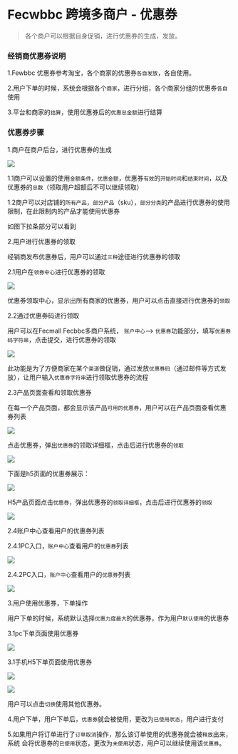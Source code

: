 Fecwbbc 跨境多商户 - 优惠券
==========

>  各个商户可以根据自身促销，进行优惠券的生成，发放。


### 经销商优惠券说明

1.Fewbbc 优惠券参考淘宝，各个商家的优惠券`各自发放`，各自使用。

2.用户下单的时候，系统会根据各个`商家`，进行分组，各个商家分组的优惠券`各自`使用

3.平台和商家的`结算`，使用优惠券后的`优惠总金额`进行结算


### 优惠券步骤


1.商户在商户后台，进行优惠券的生成


![](images/wbbc_77.png)


1.1商户可以设置的使用`金额条件`，`优惠金额`，优惠券`有效`的`开始时间`和`结束时间`，以及优惠券的`总数`（领取用户超额后不可以继续领取）

1.2商户可以对店铺的`所有产品`，`部分产品`（sku），`部分分类`的产品进行优惠券的使用限制，在此限制内的产品才能使用优惠券

如图下拉条部分可以看到


2.用户进行优惠券的领取

经销商发布优惠券后，用户可以通过`三种`途径进行优惠券的领取

2.1用户在`领券中心`进行优惠券的领取

![](images/wbbc_78.png)

优惠券领取中心，显示出所有商家的优惠券，用户可以点击直接进行优惠券的`领取`


2.2通过优惠券码进行领取

用户可以在Fecmall Fecbbc多商户系统， `账户中心`--> `优惠券`功能部分，填写`优惠券码字符串`，点击提交，进行优惠券的领取

![](images/wbbc_79.png)

此功能是为了方便商家在某个`渠道`做促销，通过发放`优惠券码`（通过邮件等方式发放），让用户输入`优惠券字符串`进行领取优惠券的流程


2.3产品页面查看和领取优惠券

在每一个产品页面，都会显示该产品`可用的优惠券`，用户可以在产品页面查看优惠券列表


![](images/wbbc_80.png)

点击优惠券，弹出`优惠券`的领取详细框，点击后进行优惠券的`领取`

![](images/wbbc_81.png)

下面是h5页面的优惠券展示：


![](images/wbbc_82.png)

H5产品页面点击`优惠券`，弹出优惠券的`领取详细框`，点击后进行优惠券的`领取`

![](images/wbbc_83.png)


2.4账户中心查看用户的优惠券列表

2.4.1PC入口，`账户中心`查看用户的`优惠券`列表

![](images/wbbc_84.png)

2.4.2PC入口，`账户中心`查看用户的`优惠券`列表

![](images/wbbc_85.png)


3.用户使用优惠券，下单操作

用户下单的时候，系统默认选择`优惠力度最大`的优惠券，作为用户`默认使用`的优惠券

3.1pc下单页面使用优惠券

![](images/wbbc_86.png)



3.1手机H5下单页面使用优惠券

![](images/wbbc_87.png)


![](images/wbbc_88.png)


用户可以点击`切换`使用其他优惠券。


4.用户下单，用户下单后，`优惠券`就会被使用，更改为`已使用状态`，用户进行支付


5.如果用户将订单进行了`订单取消`操作，那么该订单使用的优惠券就会被`释放`出来，系统
会将优惠券的`已使用`状态，更改为`未使用`状态，用户可以继续使用该`优惠券`。





































